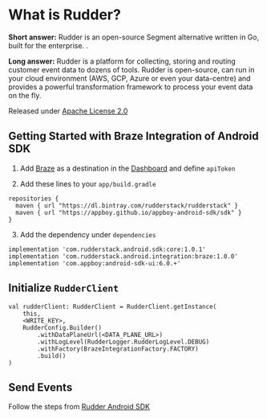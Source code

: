 # What is Rudder?

**Short answer:**
Rudder is an open-source Segment alternative written in Go, built for the enterprise. .

**Long answer:**
Rudder is a platform for collecting, storing and routing customer event data to dozens of tools. Rudder is open-source, can run in your cloud environment (AWS, GCP, Azure or even your data-centre) and provides a powerful transformation framework to process your event data on the fly.

Released under [Apache License 2.0](https://www.apache.org/licenses/LICENSE-2.0)

## Getting Started with Braze Integration of Android SDK
1. Add [Braze](https://www.braze.com) as a destination in the [Dashboard](https://app.rudderstack.com/) and define ```apiToken```

2. Add these lines to your ```app/build.gradle```
```
repositories {
  maven { url "https://dl.bintray.com/rudderstack/rudderstack" }
  maven { url "https://appboy.github.io/appboy-android-sdk/sdk" }
}
```
3. Add the dependency under ```dependencies```
```
implementation 'com.rudderstack.android.sdk:core:1.0.1'
implementation 'com.rudderstack.android.integration:braze:1.0.0'
implementation 'com.appboy:android-sdk-ui:6.0.+'
```

## Initialize ```RudderClient```
```
val rudderClient: RudderClient = RudderClient.getInstance(
    this,
    <WRITE_KEY>,
    RudderConfig.Builder()
        .withDataPlaneUrl(<DATA_PLANE_URL>)
        .withLogLevel(RudderLogger.RudderLogLevel.DEBUG)
        .withFactory(BrazeIntegrationFactory.FACTORY)
        .build()
)
```

## Send Events
Follow the steps from [Rudder Android SDK](https://github.com/rudderlabs/rudder-sdk-android)

